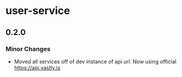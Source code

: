 # user-service

## 0.2.0

### Minor Changes

- Moved all services off of dev instance of api url. Now using official https://api.vastly.is
